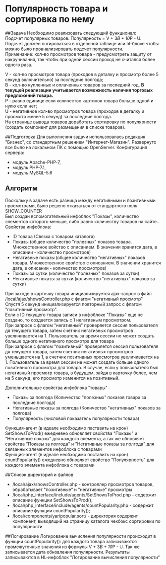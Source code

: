 # Популярность товара и сортировка по нему

##Задача
Необходимо реализовать следующий функционал:                    
Подсчет популярных товаров. Популярность = V + 3*B + 10*P - U.                     
Подсчет должен логироваться в отдельной таблице или hl-блоке чтобы можно было проанализировать подсчет популярности.                    
Примечание: кол-во просмотров товара - предусмотреть защиту от накручивания, так чтобы при одной сессии проход не считался более одного раза.                    
                    
V -  кол-во просмотров товара (проходов в деталку и просмотр более 5 секунд включительно) за последние полгода;                    
B - кол-во купленных и оплаченных товаров за последний год. **В текущей реализации учитывается возможность наличия торговых предложений товара.**                    
P - равно единице если количество картинок товара больше одной и нулю если нет;                    
U - негативное кол-во просмотров товара (проходов в деталку и просмотр менее 5 секунд) за последние полгода.                    
На странице вывода товаров доработать сортировку по популярности (создать компонент для размещения в списке товаров).                     

##Подготовка
Для выполнения задачи использовалась редакция "Бизнес", со стандартным решением "Интернет-Магазин". Развернуто все было на локальном ПК с помощью OpenServer. Конфигурация сервера: 
- модуль Apache-PHP-7, 
- модуль PHP-7.1, 
- модуль MySQL-5.6

## Алгоритм
Поскольку в задаче есть разница между негативными и позитивными просмотрами, было решено отказаться от стандартного поля SHOW_COUNTER                    
Был создан вспомогательный инфоблок "Показы", количество элементов которого меньше, либо равно количеству товаров на сайте..                    
Свойства инфоблока:                     
- ID товара (Связка с товаром каталога)
- Показы (общее количество "полезных" показов товара. Множественное войство с описанием. В значении хранится дата, в описании - количество просмотров)
- Негативные показы (общее количество "негативных" показов товара. Множественное свойство с описанием. В значении хранится дата, в описании - количество просмотров)
- Показы за сутки (количество "полезных" показов за сутки)
- Негативные показы за сутки (количество "негативных" показов за сутки)
                    
                                        
При заходе в карточку товара инициализируется ajax-запрос в файл /local/ajax/showsController.php с флагом "негативный просмотр"                    
Спустя 5 секунд инициализируется повторный запрос с флагом "позитивный просмотр".                    
Если c ID текущего товара записи в инфоблоке "Показы" еще не создано, то создается запись с 1 негативным просмотром.                    
При запросе с флагом "негативный" проверяется сессия пользователя дя текущего товара, затем счетчик негативных просмотров увеличивается на 1. Пользователь за время сессии не может создать больше одного негативного просмотра для товара                    
При запросе с флагом "позитивный" проверяется сессия пользователя дя текущего товара, затем счетчик негативных просмотров уменьшается на 1, а счетчик позитивных просмотров увеличивается на 1. Пользователь за время сессии не может создать больше одного позитивного просмотра для товара. В случае, если у пользователя был негативный просмотр товара, в будущем, зайдя в карточку более, чем на 5 секунд, его просмотр изменится на позитивный.               

Дополнительные свойства инфоблока "товары"
- Показы за полгода (Количество "полезных" показов товара за последние полгода)
- Негативные показы за полгода (Количество "негативных" показов за полгода)
- Популярность (числовой показатель популярности товара)

Функция-агент (в идеале необходимо паставить на крон) SetShowsToProd() ежедневно обновляет свойства "Показы" и "Негативные показы" для каждого элемента, а так же обновляет свойства "Показы за полгода" и "Негативные показы за полгода" для связанных элементов инфоблока с товарами                    
Функция-агент (в идеале необходимо поставить на крон) countPopularity() ежедневно обновляет свойство "Популярность" для каждого элемента инфоблока с товарами

##Список директорий и файлов
- /local/ajax/showsController.php - контроллер просмотров товаров, обрабатывает "позитивные" и "негативные" просмотры
- /local/php_interface/include/agents/SetShowsToProd.php - содержит описание функции SetShowsToProd();
- /local/php_interface/include/agents/countPopularity.php - содержит описание функции countPopularity();
- /local/components/yar/popular.sort/ - директория содержит компонент, выводящий на страницу каталога чекбокс сортировки по популярности

##Логирование
Логирование вычисления популярности происходит в функции countPopularity(): для каждого товара записываются промежуточные значения из формулы V + 3*B + 10*P - U. Так же записывается дата обновления популярности. Результаты записываются в HL-инфоблок "Логирование вычисления популярности"